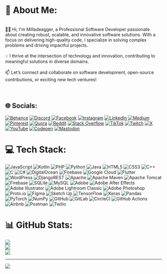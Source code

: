 # 💫 About Me:
<br>👨‍💻 Hi, I'm Milladeagger, a Professional Software Developer passionate about creating robust, scalable, and innovative software solutions. With a focus on delivering high-quality code, I specialize in solving complex problems and driving impactful projects.  <br><br>💡 I thrive at the intersection of technology and innovation, contributing to meaningful solutions in diverse domains.  <br><br>📫 Let’s connect and collaborate on software development, open-source contributions, or exciting new tech ventures!  <br><br><br>


## 🌐 Socials:
[![Behance](https://img.shields.io/badge/Behance-1769ff?logo=behance&logoColor=white)](https://behance.net/milladeagger) [![Discord](https://img.shields.io/badge/Discord-%237289DA.svg?logo=discord&logoColor=white)](https://discord.gg/milladeagger) [![Facebook](https://img.shields.io/badge/Facebook-%231877F2.svg?logo=Facebook&logoColor=white)](https://facebook.com/milladeagger) [![Instagram](https://img.shields.io/badge/Instagram-%23E4405F.svg?logo=Instagram&logoColor=white)](https://instagram.com/milladeagger ) [![LinkedIn](https://img.shields.io/badge/LinkedIn-%230077B5.svg?logo=linkedin&logoColor=white)](https://linkedin.com/in/milladeagger) [![Medium](https://img.shields.io/badge/Medium-12100E?logo=medium&logoColor=white)](https://medium.com/@milladeagger) [![Pinterest](https://img.shields.io/badge/Pinterest-%23E60023.svg?logo=Pinterest&logoColor=white)](https://pinterest.com/milladeagger) [![Quora](https://img.shields.io/badge/Quora-%23B92B27.svg?logo=Quora&logoColor=white)](https://quora.com/profile/milladeagger) [![Reddit](https://img.shields.io/badge/Reddit-%23FF4500.svg?logo=Reddit&logoColor=white)](https://reddit.com/user/milladeagger) [![Stack Overflow](https://img.shields.io/badge/-Stackoverflow-FE7A16?logo=stack-overflow&logoColor=white)](https://stackoverflow.com/users/milladeagger) [![TikTok](https://img.shields.io/badge/TikTok-%23000000.svg?logo=TikTok&logoColor=white)](https://tiktok.com/@milladeagger) [![Twitch](https://img.shields.io/badge/Twitch-%239146FF.svg?logo=Twitch&logoColor=white)](https://twitch.tv/milladeagger) [![X](https://img.shields.io/badge/X-black.svg?logo=X&logoColor=white)](https://x.com/milladeagger) [![YouTube](https://img.shields.io/badge/YouTube-%23FF0000.svg?logo=YouTube&logoColor=white)](https://youtube.com/@milladeagger) [![Codepen](https://img.shields.io/badge/Codepen-000000?style=for-the-badge&logo=codepen&logoColor=white)](https://codepen.io/milladeagger) [![Mastodon](https://img.shields.io/badge/-MASTODON-%232B90D9?style=for-the-badge&logo=mastodon&logoColor=white)](https://mastodon.social/@milladeagger) 

# 💻 Tech Stack:
![JavaScript](https://img.shields.io/badge/javascript-%23323330.svg?style=for-the-badge&logo=javascript&logoColor=%23F7DF1E) ![Kotlin](https://img.shields.io/badge/kotlin-%237F52FF.svg?style=for-the-badge&logo=kotlin&logoColor=white) ![PHP](https://img.shields.io/badge/php-%23777BB4.svg?style=for-the-badge&logo=php&logoColor=white) ![Python](https://img.shields.io/badge/python-3670A0?style=for-the-badge&logo=python&logoColor=ffdd54) ![Java](https://img.shields.io/badge/java-%23ED8B00.svg?style=for-the-badge&logo=openjdk&logoColor=white) ![HTML5](https://img.shields.io/badge/html5-%23E34F26.svg?style=for-the-badge&logo=html5&logoColor=white) ![CSS3](https://img.shields.io/badge/css3-%231572B6.svg?style=for-the-badge&logo=css3&logoColor=white) ![C++](https://img.shields.io/badge/c++-%2300599C.svg?style=for-the-badge&logo=c%2B%2B&logoColor=white) ![C](https://img.shields.io/badge/c-%2300599C.svg?style=for-the-badge&logo=c&logoColor=white) ![C#](https://img.shields.io/badge/c%23-%23239120.svg?style=for-the-badge&logo=csharp&logoColor=white) ![DigitalOcean](https://img.shields.io/badge/DigitalOcean-%230167ff.svg?style=for-the-badge&logo=digitalOcean&logoColor=white) ![Firebase](https://img.shields.io/badge/firebase-%23039BE5.svg?style=for-the-badge&logo=firebase) ![Google Cloud](https://img.shields.io/badge/GoogleCloud-%234285F4.svg?style=for-the-badge&logo=google-cloud&logoColor=white) ![Flutter](https://img.shields.io/badge/Flutter-%2302569B.svg?style=for-the-badge&logo=Flutter&logoColor=white) ![WordPress](https://img.shields.io/badge/WordPress-%23117AC9.svg?style=for-the-badge&logo=WordPress&logoColor=white) ![DjangoREST](https://img.shields.io/badge/DJANGO-REST-ff1709?style=for-the-badge&logo=django&logoColor=white&color=ff1709&labelColor=gray) ![Apache](https://img.shields.io/badge/apache-%23D42029.svg?style=for-the-badge&logo=apache&logoColor=white) ![Apache Maven](https://img.shields.io/badge/Apache%20Maven-C71A36?style=for-the-badge&logo=Apache%20Maven&logoColor=white) ![Apache Tomcat](https://img.shields.io/badge/apache%20tomcat-%23F8DC75.svg?style=for-the-badge&logo=apache-tomcat&logoColor=black) ![Firebase](https://img.shields.io/badge/firebase-a08021?style=for-the-badge&logo=firebase&logoColor=ffcd34) ![SQLite](https://img.shields.io/badge/sqlite-%2307405e.svg?style=for-the-badge&logo=sqlite&logoColor=white) ![MySQL](https://img.shields.io/badge/mysql-4479A1.svg?style=for-the-badge&logo=mysql&logoColor=white) ![Adobe](https://img.shields.io/badge/adobe-%23FF0000.svg?style=for-the-badge&logo=adobe&logoColor=white) ![Adobe After Effects](https://img.shields.io/badge/Adobe%20After%20Effects-9999FF.svg?style=for-the-badge&logo=Adobe%20After%20Effects&logoColor=white) ![Adobe Illustrator](https://img.shields.io/badge/adobe%20illustrator-%23FF9A00.svg?style=for-the-badge&logo=adobe%20illustrator&logoColor=white) ![Adobe Lightroom Classic](https://img.shields.io/badge/Adobe%20Lightroom%20Classic-31A8FF.svg?style=for-the-badge&logo=Adobe%20Lightroom%20Classic&logoColor=white) ![Adobe Photoshop](https://img.shields.io/badge/adobe%20photoshop-%2331A8FF.svg?style=for-the-badge&logo=adobe%20photoshop&logoColor=white) ![Proto.io](https://img.shields.io/badge/Proto.io-161637?style=for-the-badge&logo=proto.io&logoColor=00e5ff) ![Figma](https://img.shields.io/badge/figma-%23F24E1E.svg?style=for-the-badge&logo=figma&logoColor=white) ![Sketch Up](https://img.shields.io/badge/SketchUp-005F9E?style=for-the-badge&logo=sketchup&logoColor=white) ![TensorFlow](https://img.shields.io/badge/TensorFlow-%23FF6F00.svg?style=for-the-badge&logo=TensorFlow&logoColor=white) ![Keras](https://img.shields.io/badge/Keras-%23D00000.svg?style=for-the-badge&logo=Keras&logoColor=white) ![Pandas](https://img.shields.io/badge/pandas-%23150458.svg?style=for-the-badge&logo=pandas&logoColor=white) ![PyTorch](https://img.shields.io/badge/PyTorch-%23EE4C2C.svg?style=for-the-badge&logo=PyTorch&logoColor=white) ![NumPy](https://img.shields.io/badge/numpy-%23013243.svg?style=for-the-badge&logo=numpy&logoColor=white) ![GitHub](https://img.shields.io/badge/github-%23121011.svg?style=for-the-badge&logo=github&logoColor=white) ![GitLab](https://img.shields.io/badge/gitlab-%23181717.svg?style=for-the-badge&logo=gitlab&logoColor=white) ![CircleCI](https://img.shields.io/badge/circleci-%23161616.svg?style=for-the-badge&logo=circleci&logoColor=white) ![GitHub Actions](https://img.shields.io/badge/github%20actions-%232671E5.svg?style=for-the-badge&logo=githubactions&logoColor=white) ![Airbnb](https://img.shields.io/badge/Airbnb-%23ff5a5f.svg?style=for-the-badge&logo=Airbnb&logoColor=white) ![Postman](https://img.shields.io/badge/Postman-FF6C37?style=for-the-badge&logo=postman&logoColor=white) ![Twilio](https://img.shields.io/badge/Twilio-F22F46?style=for-the-badge&logo=Twilio&logoColor=white)
# 📊 GitHub Stats:
![](https://github-readme-stats.vercel.app/api?username=milladeagger&theme=github_dark&hide_border=false&include_all_commits=false&count_private=false)<br/>
![](https://github-readme-streak-stats.herokuapp.com/?user=milladeagger&theme=github_dark&hide_border=false)<br/>
![](https://github-readme-stats.vercel.app/api/top-langs/?username=milladeagger&theme=github_dark&hide_border=false&include_all_commits=false&count_private=false&layout=compact)

---
[![](https://visitcount.itsvg.in/api?id=milladeagger&icon=0&color=0)](https://visitcount.itsvg.in)

<!-- Proudly created with GPRM ( https://gprm.itsvg.in ) -->

